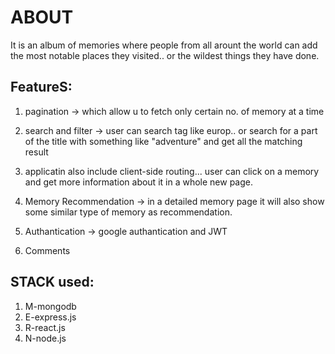 # ABOUT 
It is an album of memories where people from all arount the world can add the most notable places they visited.. or the wildest things they have done.


## FeatureS:
1. pagination -> which allow u to fetch only certain no. of memory at a time
2. search and filter -> user can search tag like europ.. or  search for a part of the title with something like "adventure" and get all the matching result
3. applicatin also include client-side routing... user can click on a memory and get more information about it in a whole new page.
4. Memory Recommendation -> in a detailed memory page it will also show some similar type of memory as recommendation.

5. Authantication -> google authantication and JWT
6. Comments


## STACK used:
1. M-mongodb
2. E-express.js
3. R-react.js
4. N-node.js
